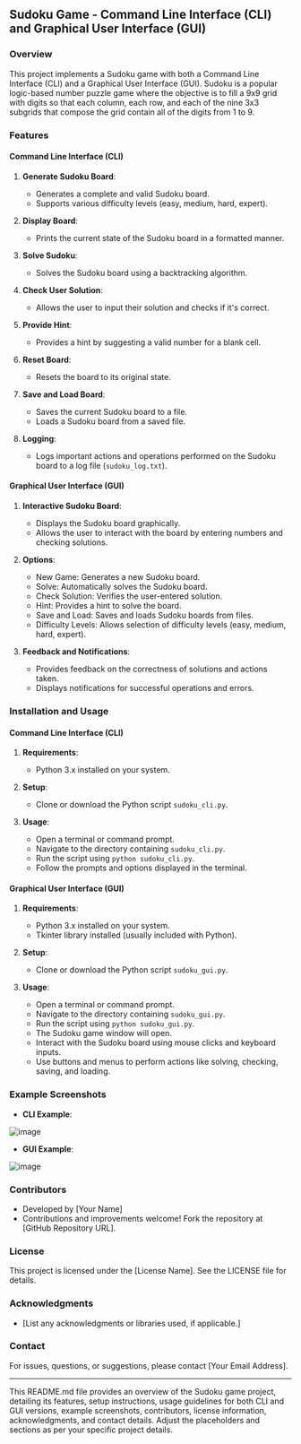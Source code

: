 ## Sudoku Game - Command Line Interface (CLI) and Graphical User Interface (GUI)

### Overview

This project implements a Sudoku game with both a Command Line Interface (CLI) and a Graphical User Interface (GUI). Sudoku is a popular logic-based number puzzle game where the objective is to fill a 9x9 grid with digits so that each column, each row, and each of the nine 3x3 subgrids that compose the grid contain all of the digits from 1 to 9.

### Features

#### Command Line Interface (CLI)

1. **Generate Sudoku Board**:
   - Generates a complete and valid Sudoku board.
   - Supports various difficulty levels (easy, medium, hard, expert).

2. **Display Board**:
   - Prints the current state of the Sudoku board in a formatted manner.

3. **Solve Sudoku**:
   - Solves the Sudoku board using a backtracking algorithm.

4. **Check User Solution**:
   - Allows the user to input their solution and checks if it's correct.

5. **Provide Hint**:
   - Provides a hint by suggesting a valid number for a blank cell.

6. **Reset Board**:
   - Resets the board to its original state.

7. **Save and Load Board**:
   - Saves the current Sudoku board to a file.
   - Loads a Sudoku board from a saved file.

8. **Logging**:
   - Logs important actions and operations performed on the Sudoku board to a log file (`sudoku_log.txt`).

#### Graphical User Interface (GUI)

1. **Interactive Sudoku Board**:
   - Displays the Sudoku board graphically.
   - Allows the user to interact with the board by entering numbers and checking solutions.

2. **Options**:
   - New Game: Generates a new Sudoku board.
   - Solve: Automatically solves the Sudoku board.
   - Check Solution: Verifies the user-entered solution.
   - Hint: Provides a hint to solve the board.
   - Save and Load: Saves and loads Sudoku boards from files.
   - Difficulty Levels: Allows selection of difficulty levels (easy, medium, hard, expert).

3. **Feedback and Notifications**:
   - Provides feedback on the correctness of solutions and actions taken.
   - Displays notifications for successful operations and errors.

### Installation and Usage

#### Command Line Interface (CLI)

1. **Requirements**:
   - Python 3.x installed on your system.

2. **Setup**:
   - Clone or download the Python script `sudoku_cli.py`.

3. **Usage**:
   - Open a terminal or command prompt.
   - Navigate to the directory containing `sudoku_cli.py`.
   - Run the script using `python sudoku_cli.py`.
   - Follow the prompts and options displayed in the terminal.

#### Graphical User Interface (GUI)

1. **Requirements**:
   - Python 3.x installed on your system.
   - Tkinter library installed (usually included with Python).

2. **Setup**:
   - Clone or download the Python script `sudoku_gui.py`.

3. **Usage**:
   - Open a terminal or command prompt.
   - Navigate to the directory containing `sudoku_gui.py`.
   - Run the script using `python sudoku_gui.py`.
   - The Sudoku game window will open.
   - Interact with the Sudoku board using mouse clicks and keyboard inputs.
   - Use buttons and menus to perform actions like solving, checking, saving, and loading.

### Example Screenshots

- **CLI Example**:

![image](https://github.com/bittarwork/Sudoku/assets/81069087/a3cf585e-cedf-4632-93fd-9ab6526bdd18)

- **GUI Example**:

![image](https://github.com/bittarwork/Sudoku/assets/81069087/895f6713-2c6b-4e88-8166-7a5d3969d467)

### Contributors

- Developed by [Your Name]
- Contributions and improvements welcome! Fork the repository at [GitHub Repository URL].

### License

This project is licensed under the [License Name]. See the LICENSE file for details.

### Acknowledgments

- [List any acknowledgments or libraries used, if applicable.]

### Contact

For issues, questions, or suggestions, please contact [Your Email Address].

---

This README.md file provides an overview of the Sudoku game project, detailing its features, setup instructions, usage guidelines for both CLI and GUI versions, example screenshots, contributors, license information, acknowledgments, and contact details. Adjust the placeholders and sections as per your specific project details.
